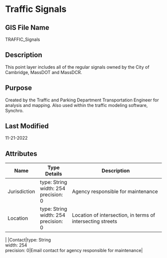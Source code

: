 # Traffic Signals
## GIS File Name
TRAFFIC_Signals
## Description
<DIV STYLE="text-align:Left;"><DIV><DIV><P><SPAN>This point layer includes all of the regular signals owned by the City of Cambridge, MassDOT and MassDCR.</SPAN></P></DIV></DIV></DIV>

## Purpose
Created by the Traffic and Parking Department Transportation Engineer for analysis and mapping. Also used within the traffic modeling software, Synchro.
## Last Modified
11-21-2022
## Attributes
|Name|Type Details|Description|
|----|------------|-----------|
|Jurisdiction|type: String<br/>width: 254<br/>precision: 0|Agency responsible for maintenance|
|Location|type: String<br/>width: 254<br/>precision: 0|Location of intersection, in terms of intersecting streets


|
|Contact|type: String<br/>width: 254<br/>precision: 0|Email contact for agency responsible for maintenance|

